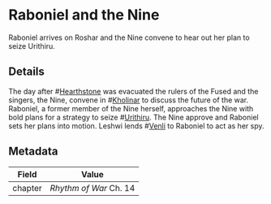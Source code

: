 # Raboniel and the Nine
Raboniel arrives on Roshar and the Nine convene to hear out her plan to seize Urithiru.

## Details
The day after #[Hearthstone](locations/hearthstone) was evacuated the rulers of the Fused and the singers, the Nine, convene in #[Kholinar](locations/kholinar) to discuss the future of the war. Raboniel, a former member of the Nine herself, approaches the Nine with bold plans for a strategy to seize #[Urithiru](locations/urithiru). The Nine approve and Raboniel sets her plans into motion. Leshwi lends #[Venli](characters/venli) to Raboniel to act as her spy.

## Metadata
| Field | Value |
| ----- | ----- |
| chapter | *Rhythm of War* Ch. 14 |
